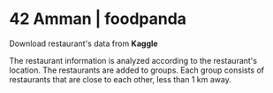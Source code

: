 # 42 Amman | foodpanda

Download restaurant's data from **Kaggle**

The restaurant information is analyzed according to the restaurant's location. 
The restaurants are added to groups. 
Each group consists of restaurants that are close to each other, 
less than 1 km away.